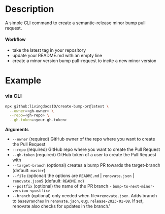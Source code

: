 # Description

A simple CLI command to create a semantic-release minor bump pull request.

#### Workflow
- take the latest tag in your repository
- update your README.md with an empty line
- create a minor version bump pull-request to incite a new minor version


# Example

### via CLI

```bash
npx github:livingdocsIO/create-bump-pr@latest \
  --owner=<gh-owner> \
  --repo=<gh-repo> \
  --gh-token=<your-gh-token>
```


**Arguments**

- `--owner`         (required) GitHub owner of the repo where you want to create the Pull Request
- `--repo`          (required) GitHub repo where you want to create the Pull Request
- `--gh-token`      (required) GitHub token of a user to create the Pull Request with
- `--target-branch` (optional) creates a bump PR towards the target-branch (default: `master`)
- `--file`          (optional) the options are `README.md` | `renovate.json` | `renovate.json5`  (default: `README.md`)
- `--postfix`       (optional) the name of the PR branch - `bump-to-next-minor-version-<postfix>`
- `--branch`        (optional) only needed when file=`renovate.json`. Adds branch to `baseBranches` in `renovate.json`, e.g. `release-2023-01-08`. If set, renovate also checks for updates in the branch.'
